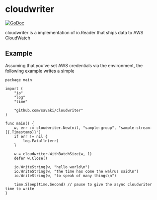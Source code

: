 # cloudwriter

[![GoDoc](https://godoc.org/github.com/savaki/cloudwriter?status.svg)](https://godoc.org/github.com/savaki/cloudwriter)

cloudwriter is a implementation of io.Reader that ships data to AWS CloudWatch
 
## Example 

Assuming that you've set AWS credentials via the environment, the following example
writes a simple 
 
```
package main

import (
	"io"
	"log"
	"time"

	"github.com/savaki/cloudwriter"
)

func main() {
	w, err := cloudwriter.New(nil, "sample-group", "sample-stream-{{.Timestamp}}")
	if err != nil {
		log.Fatalln(err)
	}

	w = cloudwriter.WithBatchSize(w, 1)
	defer w.Close()

	io.WriteString(w, "hello world\n")
	io.WriteString(w, "the time has come the walrus said\n")
	io.WriteString(w, "to speak of many things\n")

	time.Sleep(time.Second) // pause to give the async cloudwriter time to write
}
```